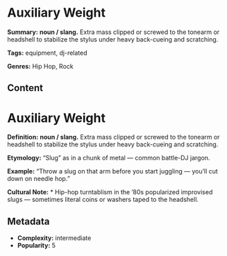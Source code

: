 # Auxiliary Weight

**Summary:** **noun / slang.** Extra mass clipped or screwed to the tonearm or headshell to stabilize the stylus under heavy back-cueing and scratching.

**Tags:** equipment, dj-related

**Genres:** Hip Hop, Rock

## Content

# Auxiliary Weight

**Definition:** **noun / slang.** Extra mass clipped or screwed to the tonearm or headshell to stabilize the stylus under heavy back-cueing and scratching.

**Etymology:** “Slug” as in a chunk of metal — common battle-DJ jargon.

**Example:** “Throw a slug on that arm before you start juggling — you’ll cut down on needle hop.”

**Cultural Note:** * Hip-hop turntablism in the ’80s popularized improvised slugs — sometimes literal coins or washers taped to the headshell.

## Metadata

- **Complexity:** intermediate
- **Popularity:** 5
